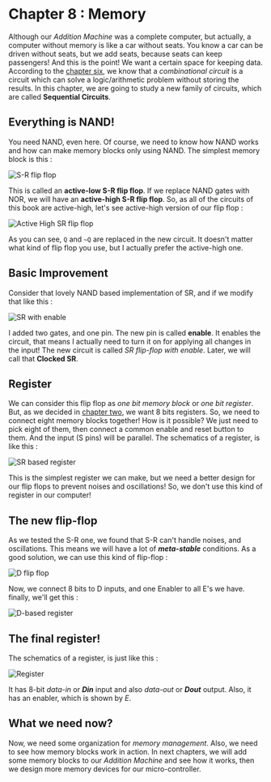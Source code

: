 # Chapter 8 : Memory

Although our *Addition Machine* was a complete computer, but actually, a computer without memory is like a car without seats. You know a car can be driven 
without seats, but we add seats, because seats can keep passengers! And this is the point! We want a certain space for keeping data. According to the 
[chapter six](chapter6.md), we know that a *combinational circuit* is a circuit which can solve a logic/arithmetic problem without storing the results. 
In this chapter, we are going to study a new family of circuits, which are called **Sequential Circuits**. 

## Everything is NAND! 
You need NAND, even here. Of course, we need to know how NAND works and how can make memory blocks only using NAND. The simplest memory block is this :

![S-R flip flop](figures/SRFF.png)

This is called an **active-low S-R flip flop**. If we replace NAND gates with NOR, we will have an **active-high S-R flip flop**. So, as all of the circuits of this book are 
active-high, let's see active-high version of our flip flop :

![Active High SR flip flop](figures/SRFF-activehigh.png)

As you can see, `Q` and `~Q` are replaced in the new circuit. It doesn't matter what kind of flip flop you use, but I actually prefer the active-high one. 

## Basic Improvement

Consider that lovely NAND based implementation of SR, and if we modify that like this : 

![SR with enable](figures/ClockedSR.png)

I added two gates, and one pin. The new pin is called **enable**. It enables the circuit, that means I actually need to turn it on for applying
all changes in the input! The new circuit is called  *SR flip-flop with enable*. Later, we will call that **Clocked SR**. 

## Register
We can consider this flip flop as *one bit memory block* or *one bit register*. But, as we decided in [chapter two](chapter2.md), we want 8 bits registers. 
So, we need to connect eight memory blocks together! How is it possible? We just need to pick eight of them, then connect a common enable and reset button to them. 
And the input (S pins) will be parallel. The schematics of a register, is like this :

![SR based register](figures/8bitSR.png)

This is the simplest register we can make, but we need a better design for our flip flops to prevent noises and oscillations! So, we don't use this kind of register in our 
computer!

## The new flip-flop 
As we tested the S-R one, we found that S-R can't handle noises, and oscillations. This means we will have a lot of ___meta-stable___ conditions. 
As a good solution, we can use this kind of flip-flop : 

![D flip flop](figures/ClockedD.png)

Now, we connect 8 bits to D inputs, and one Enabler to all E's we have. finally, we'll get this : 

![D-based register](figures/Dregister.png)

## The final register! 
The schematics of a register, is just like this : 

![Register](figures/register.png)

It has 8-bit *data-in* or ___Din___ input and also *data-out* or ___Dout___ output. Also, it has an enabler, which is shown by *E*. 

## What we need now? 
Now, we need some organization for _memory management_. Also, we need to see how memory blocks work in action. In next chapters, we will add 
some memory blocks to our *Addition Machine* and see how it works, then we design more memory devices for our micro-controller. 